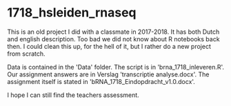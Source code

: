 # 1718_hsleiden_rnaseq
This is an old project I did with a classmate in 2017-2018.
It has both Dutch and english description.
Too bad we did not know about R notebooks back then.
I could clean this up, for the hell of it, but I rather do a new project from scratch.

Data is contained in the 'Data' folder.
The script is in 'brna_1718_inleveren.R'.
Our assignment answers are in Verslag 'transcriptie analyse.docx'.
The assignment itself is stated in 'bRNA_1718_Eindopdracht_v1.0.docx'.

I hope I can still find the teachers assessment.
